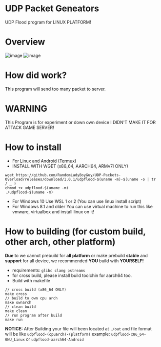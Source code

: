 # UDP Packet Geneators
UDP Flood program for LINUX PLATFORM!
# Overview
![image](https://user-images.githubusercontent.com/108812246/212614784-cdba5fae-f1da-49fe-b9e6-7a94a2be7493.png)
![image](https://user-images.githubusercontent.com/108812246/212615094-57dc9b00-7f86-43ca-a4bf-d18601f32dbb.png)
# How did work?
This program will send too many packet to server.
# WARNING
This Program is for experiment or down own device I DIDN'T MAKE IT FOR ATTACK GAME SERVER!
# How to install
* For Linux and Android (Termux)
* INSTALL WITH WGET (x86_64, AARCH64, ARMv7l ONLY)
```
wget https://github.com/RandomLadyBoyGuy/UDP-Packets-Overload/releases/download/1.0.1/udpflood-$(uname -m)-$(uname -o | tr / _ )
chmod +x udpflood-$(uname -m)
./udpflood-$(uname -m)
```
* For Windows 10
Use WSL 1 or 2 (You can use linux install script)
* For Windows 8.1 and older
You can use virtual machine to run this like vmware, virtualbox and install linux on it!
# How to building (for custom build, other arch, other platform)
**Due** to we cannot prebuild for **all platform** or make prebuild **stable** and **support** for all device, we recommended **YOU** build with **YOURSELF!**
* requirements: ```glibc clang pstreams```
* for cross build, please install build toolchin for aarch64 too.
* Build with makefile
```
// cross build (x86_64 ONLY)
make cross
// build to own cpu arch
make ownarch
// clean build
make clean
// run program after build
make run
```
**NOTICE:** After Building your file will been located at `./out` and file format will be like `udpflood-(cpuarch)-(platform)` example: `udpflood-x86_64-GNU_Linux` or `udpflood-aarch64-Android`  
